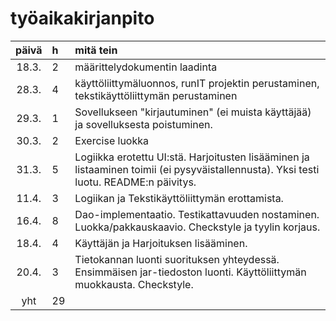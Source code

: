 # työaikakirjanpito


| päivä |  h   | mitä tein  |
| :----:|:-----| :-----|
| 18.3. | 2    | määrittelydokumentin laadinta |
| 28.3.| 4    | käyttöliittymäluonnos, runIT projektin perustaminen, tekstikäyttöliittymän perustaminen |
| 29.3.| 1    |  Sovellukseen "kirjautuminen" (ei muista käyttäjää) ja sovelluksesta poistuminen. |
| 30.3.| 2    | Exercise luokka |
| 31.3. | 5    | Logiikka erotettu UI:stä. Harjoitusten lisääminen ja listaaminen toimii (ei pysyväistallennusta). Yksi testi luotu. README:n päivitys. |
| 11.4. | 3 | Logiikan ja Tekstikäyttöliittymän erottamista. |
| 16.4. | 8 | Dao-implementaatio. Testikattavuuden nostaminen. Luokka/pakkauskaavio. Checkstyle ja tyylin korjaus. |
| 18.4. | 4 | Käyttäjän ja Harjoituksen lisääminen. |
| 20.4. | 3 | Tietokannan luonti suorituksen yhteydessä. Ensimmäisen jar-tiedoston luonti. Käyttöliittymän muokkausta. Checkstyle.|
| yht   | 29    |    | 
